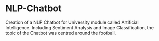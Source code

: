 # NLP-Chatbot
Creation of a NLP Chatbot for University module called Artificial Intelligence. Including Sentiment Analysis and Image Classification, the topic of the Chatbot was centred around the football.
